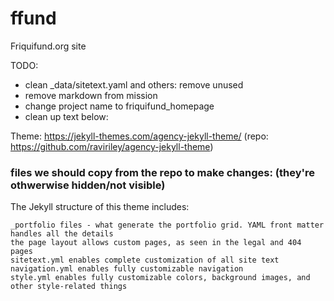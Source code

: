 # ffund
Friquifund.org site

TODO: 
  * clean _data/sitetext.yaml and others: remove unused
  * remove markdown from mission
  * change project name to friquifund_homepage
  * clean up text below:


Theme: https://jekyll-themes.com/agency-jekyll-theme/ (repo: https://github.com/raviriley/agency-jekyll-theme)


### files we should copy from the repo to make changes: (they're othwerwise hidden/not visible)

The Jekyll structure of this theme includes:

    _portfolio files - what generate the portfolio grid. YAML front matter handles all the details
    the page layout allows custom pages, as seen in the legal and 404 pages
    sitetext.yml enables complete customization of all site text
    navigation.yml enables fully customizable navigation
    style.yml enables fully customizable colors, background images, and other style-related things

